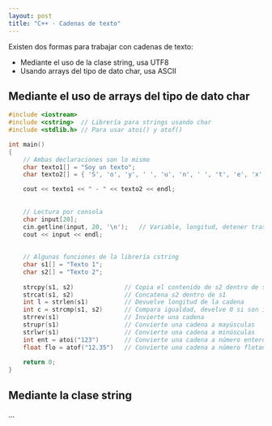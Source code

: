 ```yaml
---
layout: post
title: "C++ · Cadenas de texto"
---
```


Existen dos formas para trabajar con cadenas de texto:

- Mediante el uso de la clase string, usa UTF8
- Usando arrays del tipo de dato char, usa ASCII



## Mediante el uso de arrays del tipo de dato char

```c++
#include <iostream>
#include <cstring> 	// Librería para strings usando char
#include <stdlib.h> // Para usar atoi() y atof()

int main()
{
    // Ambas declaraciones son lo mismo
    char texto1[] = "Soy un texto";
    char texto2[] = { 'S', 'o', 'y', ' ', 'u', 'n', ' ', 't', 'e', 'x', 't', 'o' };

    cout << texto1 << " - " << texto2 << endl;
    
    
    // Lectura por consola
    char input[20];
    cin.getline(input, 20, '\n');	// Variable, longitud, detener tras enter
    cout << input << endl;
    
    
    // Algunas funciones de la librería cstring
    char s1[] = "Texto 1";
    char s2[] = "Texto 2";
    
    strcpy(s1, s2)				// Copia el contenido de s2 dentro de s1 (reemplaza)					void
    strcat(s1, s2)				// Concatena s2 dentro de s1											void
    int l = strlen(s1)			// Devuelve longitud de la cadena										int
    int c = strcmp(s1, s2)		// Compara igualdad, develve 0 si son iguales o 1 y -1 si no lo son.	int
    strrev(s1)					// Invierte una cadena													void
    strupr(s1)					// Convierte una cadena a mayúsculas									void
    strlwr(s1)					// Convierte una cadena a minúsculas									void
    int ent = atoi("123")		// Convierte una cadena a número entero									int
    float flo = atof("12.35")	// Convierte una cadena a número flotante								float
       
	return 0;
}
```



## Mediante la clase string

...
